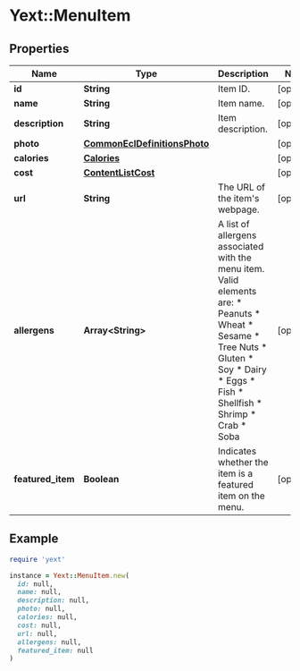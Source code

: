 # Yext::MenuItem

## Properties

| Name | Type | Description | Notes |
| ---- | ---- | ----------- | ----- |
| **id** | **String** | Item ID. | [optional] |
| **name** | **String** | Item name. | [optional] |
| **description** | **String** | Item description. | [optional] |
| **photo** | [**CommonEclDefinitionsPhoto**](CommonEclDefinitionsPhoto.md) |  | [optional] |
| **calories** | [**Calories**](Calories.md) |  | [optional] |
| **cost** | [**ContentListCost**](ContentListCost.md) |  | [optional] |
| **url** | **String** | The URL of the item&#39;s webpage. | [optional] |
| **allergens** | **Array&lt;String&gt;** | A list of allergens associated with the menu item. Valid elements are: * Peanuts * Wheat * Sesame * Tree Nuts * Gluten * Soy * Dairy * Eggs * Fish * Shellfish * Shrimp * Crab * Soba  | [optional] |
| **featured_item** | **Boolean** | Indicates whether the item is a featured item on the menu. | [optional] |

## Example

```ruby
require 'yext'

instance = Yext::MenuItem.new(
  id: null,
  name: null,
  description: null,
  photo: null,
  calories: null,
  cost: null,
  url: null,
  allergens: null,
  featured_item: null
)
```

